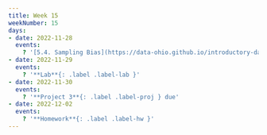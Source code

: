 ```yaml
---
title: Week 15
weekNumber: 15
days:
- date: 2022-11-28
  events:
    ? '[5.4. Sampling Bias](https://data-ohio.github.io/introductory-data-science/5/4/5_4_sample_bias.html)'
- date: 2022-11-29
  events:
    ? '**Lab**{: .label .label-lab }'
- date: 2022-11-30
  events:
    ? '**Project 3**{: .label .label-proj } due'
- date: 2022-12-02
  events:
    ? '**Homework**{: .label .label-hw }'
---
```

